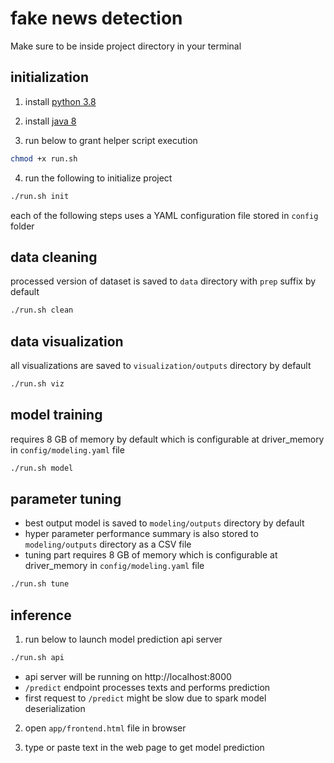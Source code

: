 # fake news detection

Make sure to be inside project directory in your terminal

## initialization

1. install [python 3.8](https://www.python.org/downloads/)

2. install [java 8](https://www.oracle.com/java/technologies/downloads/)

3. run below to grant helper script execution

```sh
chmod +x run.sh
```

4. run the following to initialize project
```sh
./run.sh init
```

each of the following steps uses a YAML configuration file stored in `config` folder

## data cleaning

processed version of dataset is saved to `data` directory with `prep` suffix by default

```sh
./run.sh clean
```


## data visualization

all visualizations are saved to `visualization/outputs` directory by default

```sh
./run.sh viz
```

## model training

requires 8 GB of memory by default which is configurable at driver_memory in `config/modeling.yaml` file

```sh
./run.sh model
```


## parameter tuning

- best output model is saved to `modeling/outputs` directory by default
- hyper parameter performance summary is also stored to `modeling/outputs` directory as a CSV file
- tuning part requires 8 GB of memory which is configurable at driver_memory in `config/modeling.yaml` file

```sh
./run.sh tune
```

## inference

1. run below to launch model prediction api server

```sh
./run.sh api
```
- api server will be running on http://localhost:8000
- `/predict` endpoint processes texts and performs prediction
- first request to `/predict` might be slow due to spark model deserialization

2. open `app/frontend.html` file in browser

3. type or paste text in the web page to get model prediction 
